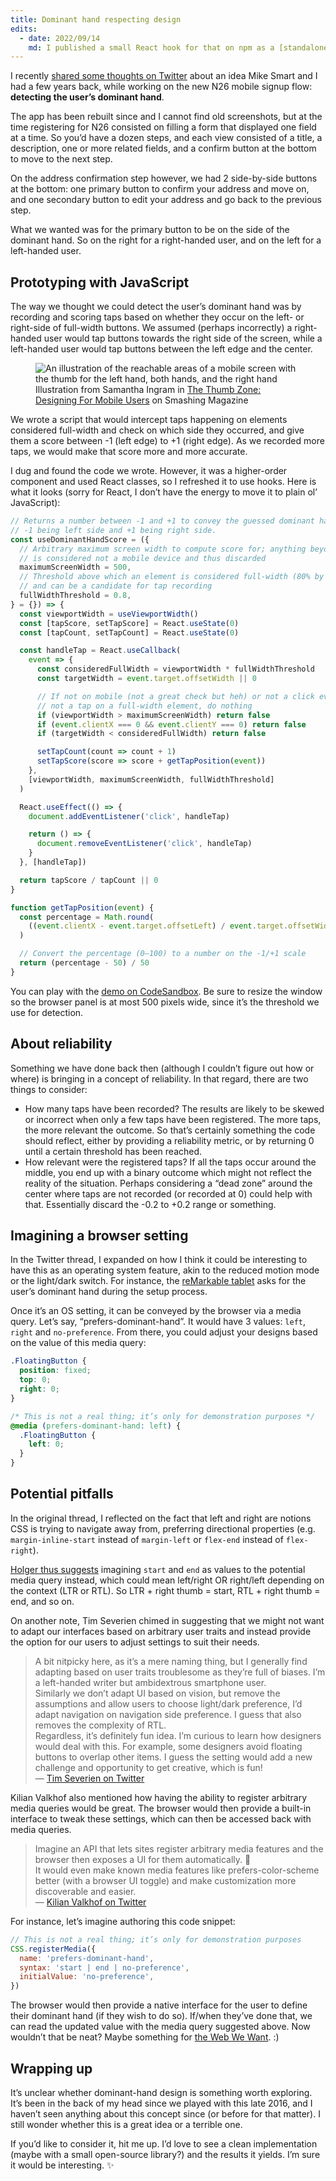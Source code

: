 ```yaml
---
title: Dominant hand respecting design
edits:
  - date: 2022/09/14
    md: I published a small React hook for that on npm as a [standalone library](https://github.com/KittyGiraudel/dhand).
---
```


I recently [shared some thoughts on Twitter](https://twitter.com/KittyGiraudel/status/1569953249742016512?s=20&t=NhvxVDUHQ6lJW__sVXoPeA) about an idea Mike Smart and I had a few years back, while working on the new N26 mobile signup flow: **detecting the user’s dominant hand**.

The app has been rebuilt since and I cannot find old screenshots, but at the time registering for N26 consisted on filling a form that displayed one field at a time. So you’d have a dozen steps, and each view consisted of a title, a description, one or more related fields, and a confirm button at the bottom to move to the next step.

On the address confirmation step however, we had 2 side-by-side buttons at the bottom: one primary button to confirm your address and move on, and one secondary button to edit your address and go back to the previous step.

What we wanted was for the primary button to be on the side of the dominant hand. So on the right for a right-handed user, and on the left for a left-handed user.

## Prototyping with JavaScript

The way we thought we could detect the user’s dominant hand was by recording and scoring taps based on whether they occur on the left- or right-side of full-width buttons. We assumed (perhaps incorrectly) a right-handed user would tap buttons towards the right side of the screen, while a left-handed user would tap buttons between the left edge and the center.

<figure class="figure">
<img src="/assets/images/dominant-hand-respecting-design/thumb-zone-mapping-opt.png" alt="An illustration of the reachable areas of a mobile screen with the thumb for the left hand, both hands, and the right hand" />
<figcaption>
Illustration from Samantha Ingram in <a href="https://www.smashingmagazine.com/2016/09/the-thumb-zone-designing-for-mobile-users/">The Thumb Zone: Designing For Mobile Users</a> on Smashing Magazine
</figcaption>
</figure>

We wrote a script that would intercept taps happening on elements considered full-width and check on which side they occurred, and give them a score between -1 (left edge) to +1 (right edge). As we recorded more taps, we would make that score more and more accurate.

I dug and found the code we wrote. However, it was a higher-order component and used React classes, so I refreshed it to use hooks. Here is what it looks (sorry for React, I don’t have the energy to move it to plain ol’ JavaScript):

```js
// Returns a number between -1 and +1 to convey the guessed dominant hand, with
// -1 being left side and +1 being right side.
const useDominantHandScore = ({
  // Arbitrary maximum screen width to compute score for; anything beyond that
  // is considered not a mobile device and thus discarded
  maximumScreenWidth = 500,
  // Threshold above which an element is considered full-width (80% by default)
  // and can be a candidate for tap recording
  fullWidthThreshold = 0.8,
} = {}) => {
  const viewportWidth = useViewportWidth()
  const [tapScore, setTapScore] = React.useState(0)
  const [tapCount, setTapCount] = React.useState(0)

  const handleTap = React.useCallback(
    event => {
      const consideredFullWidth = viewportWidth * fullWidthThreshold
      const targetWidth = event.target.offsetWidth || 0

      // If not on mobile (not a great check but heh) or not a click event or
      // not a tap on a full-width element, do nothing
      if (viewportWidth > maximumScreenWidth) return false
      if (event.clientX === 0 && event.clientY === 0) return false
      if (targetWidth < consideredFullWidth) return false

      setTapCount(count => count + 1)
      setTapScore(score => score + getTapPosition(event))
    },
    [viewportWidth, maximumScreenWidth, fullWidthThreshold]
  )

  React.useEffect(() => {
    document.addEventListener('click', handleTap)

    return () => {
      document.removeEventListener('click', handleTap)
    }
  }, [handleTap])

  return tapScore / tapCount || 0
}

function getTapPosition(event) {
  const percentage = Math.round(
    ((event.clientX - event.target.offsetLeft) / event.target.offsetWidth) * 100
  )

  // Convert the percentage (0–100) to a number on the -1/+1 scale
  return (percentage - 50) / 50
}
```

You can play with the [demo on CodeSandbox](https://codesandbox.io/s/dominant-hand-detector-xkuxx3). Be sure to resize the window so the browser panel is at most 500 pixels wide, since it’s the threshold we use for detection.

## About reliability

Something we have done back then (although I couldn’t figure out how or where) is bringing in a concept of reliability. In that regard, there are two things to consider:

- How many taps have been recorded? The results are likely to be skewed or incorrect when only a few taps have been registered. The more taps, the more relevant the outcome. So that’s certainly something the code should reflect, either by providing a reliability metric, or by returning 0 until a certain threshold has been reached.
- How relevant were the registered taps? If all the taps occur around the middle, you end up with a binary outcome which might not reflect the reality of the situation. Perhaps considering a “dead zone” around the center where taps are not recorded (or recorded at 0) could help with that. Essentially discard the -0.2 to +0.2 range or something.

## Imagining a browser setting

In the Twitter thread, I expanded on how I think it could be interesting to have this as an operating system feature, akin to the reduced motion mode or the light/dark switch. For instance, the [reMarkable tablet](<https://en.wikipedia.org/wiki/Remarkable_(tablet)>) asks for the user’s dominant hand during the setup process.

Once it’s an OS setting, it can be conveyed by the browser via a media query. Let’s say, “prefers-dominant-hand”. It would have 3 values: `left`, `right` and `no-preference`. From there, you could adjust your designs based on the value of this media query:

```css
.FloatingButton {
  position: fixed;
  top: 0;
  right: 0;
}

/* This is not a real thing; it’s only for demonstration purposes */
@media (prefers-dominant-hand: left) {
  .FloatingButton {
    left: 0;
  }
}
```

## Potential pitfalls

In the original thread, I reflected on the fact that left and right are notions CSS is trying to navigate away from, preferring directional properties (e.g. `margin-inline-start` instead of `margin-left` or `flex-end` instead of `flex-right`).

[Holger thus suggests](https://twitter.com/holger1411/status/1569957895449751553?s=20&t=NhvxVDUHQ6lJW__sVXoPeA) imagining `start` and `end` as values to the potential media query instead, which could mean left/right OR right/left depending on the context (LTR or RTL). So LTR + right thumb = start, RTL + right thumb = end, and so on.

On another note, Tim Severien chimed in suggesting that we might not want to adapt our interfaces based on arbitrary user traits and instead provide the option for our users to adjust settings to suit their needs.

> A bit nitpicky here, as it’s a mere naming thing, but I generally find adapting based on user traits troublesome as they’re full of biases. I’m a left-handed writer but ambidextrous smartphone user.  
> Similarly we don’t adapt UI based on vision, but remove the assumptions and allow users to choose light/dark preference, I’d adapt navigation on navigation side preference. I guess that also removes the complexity of RTL.  
> Regardless, it’s definitely fun idea. I’m curious to learn how designers would deal with this. For example, some designers avoid floating buttons to overlap other items. I guess the setting would add a new challenge and opportunity to get creative, which is fun!  
> — [Tim Severien on Twitter](https://twitter.com/TimSeverien/status/1569957851833208832?s=20&t=NhvxVDUHQ6lJW__sVXoPeA)

Kilian Valkhof also mentioned how having the ability to register arbitrary media queries would be great. The browser would then provide a built-in interface to tweak these settings, which can then be accessed back with media queries.

> Imagine an API that lets sites register arbitrary media features and the browser then exposes a UI for them automatically. 🤩  
> It would even make known media features like prefers-color-scheme better (with a browser UI toggle) and make customization more discoverable and easier.  
> — [Kilian Valkhof on Twitter](https://twitter.com/kilianvalkhof/status/1569955314698522624?s=20&t=NhvxVDUHQ6lJW__sVXoPeA)

For instance, let’s imagine authoring this code snippet:

```js
// This is not a real thing; it’s only for demonstration purposes
CSS.registerMedia({
  name: 'prefers-dominant-hand',
  syntax: 'start | end | no-preference',
  initialValue: 'no-preference',
})
```

The browser would then provide a native interface for the user to define their dominant hand (if they wish to do so). If/when they’ve done that, we can read the updated value with the media query suggested above. Now wouldn’t that be neat? Maybe something for [the Web We Want](https://webwewant.fyi/). :)

## Wrapping up

It’s unclear whether dominant-hand design is something worth exploring. It’s been in the back of my head since we played with this late 2016, and I haven’t seen anything about this concept since (or before for that matter). I still wonder whether this is a great idea or a terrible one.

If you’d like to consider it, hit me up. I’d love to see a clean implementation (maybe with a small open-source library?) and the results it yields. I’m sure it would be interesting. ✨
